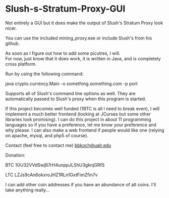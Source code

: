 Slush-s-Stratum-Proxy-GUI
=========================

Not entirely a GUI but it does make the output of Slush's Stratum Proxy look nicer.

You can use the included mining_proxy.exe or include Slush's from his github.

As soon as I figure out how to add some picutres, I will.  
For now, just know that it does work, it is written in Java, and is completely cross platform.

Run by using the following command:

java crypto.currency.Main -o something.something.com -p port

Supports all of Slush's command line options as well.  They are automatically passed to Slush's proxy when this program is started.


If this project becomes well funded (1BTC is all I need to break even), I will implement a much better frontend (looking at JCurses but some other libraries look promising).
I can do this project in about 11 programming languages so if you have a preference, let me know your preference and why please.
I can also make a web frontend if people would like one (relying on apache, mysql, and php5 of course).

Contact (feel free to contact me)
bbkoch@ualr.edu

Donation:

BTC 1GU32VVdSwjB7rH4unppJLShU3gknjGRfS

LTC LZJs9cAn6okxroJHZ1RLn1GxtFimZfin7v

I can add other coin addresses if you have an abundance of alt coins.  I'll take anything really...
